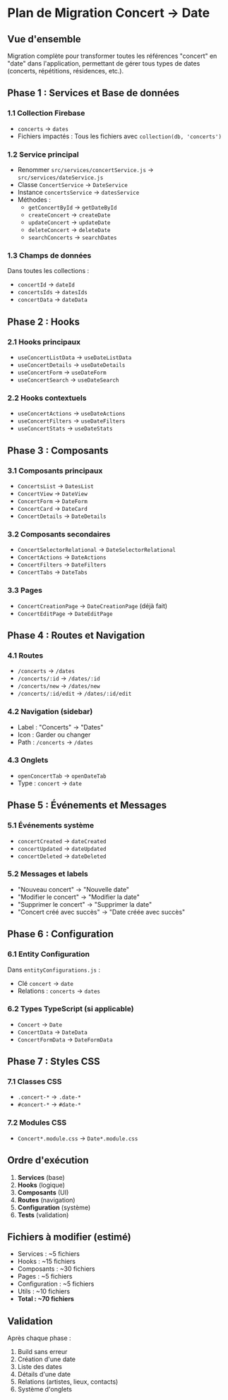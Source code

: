 # Plan de Migration Concert → Date

## Vue d'ensemble
Migration complète pour transformer toutes les références "concert" en "date" dans l'application, permettant de gérer tous types de dates (concerts, répétitions, résidences, etc.).

## Phase 1 : Services et Base de données

### 1.1 Collection Firebase
- `concerts` → `dates`
- Fichiers impactés : Tous les fichiers avec `collection(db, 'concerts')`

### 1.2 Service principal
- Renommer `src/services/concertService.js` → `src/services/dateService.js`
- Classe `ConcertService` → `DateService`
- Instance `concertsService` → `datesService`
- Méthodes :
  - `getConcertById` → `getDateById`
  - `createConcert` → `createDate`
  - `updateConcert` → `updateDate`
  - `deleteConcert` → `deleteDate`
  - `searchConcerts` → `searchDates`

### 1.3 Champs de données
Dans toutes les collections :
- `concertId` → `dateId`
- `concertsIds` → `datesIds`
- `concertData` → `dateData`

## Phase 2 : Hooks

### 2.1 Hooks principaux
- `useConcertListData` → `useDateListData`
- `useConcertDetails` → `useDateDetails`
- `useConcertForm` → `useDateForm`
- `useConcertSearch` → `useDateSearch`

### 2.2 Hooks contextuels
- `useConcertActions` → `useDateActions`
- `useConcertFilters` → `useDateFilters`
- `useConcertStats` → `useDateStats`

## Phase 3 : Composants

### 3.1 Composants principaux
- `ConcertsList` → `DatesList`
- `ConcertView` → `DateView`
- `ConcertForm` → `DateForm`
- `ConcertCard` → `DateCard`
- `ConcertDetails` → `DateDetails`

### 3.2 Composants secondaires
- `ConcertSelectorRelational` → `DateSelectorRelational`
- `ConcertActions` → `DateActions`
- `ConcertFilters` → `DateFilters`
- `ConcertTabs` → `DateTabs`

### 3.3 Pages
- `ConcertCreationPage` → `DateCreationPage` (déjà fait)
- `ConcertEditPage` → `DateEditPage`

## Phase 4 : Routes et Navigation

### 4.1 Routes
- `/concerts` → `/dates`
- `/concerts/:id` → `/dates/:id`
- `/concerts/new` → `/dates/new`
- `/concerts/:id/edit` → `/dates/:id/edit`

### 4.2 Navigation (sidebar)
- Label : "Concerts" → "Dates"
- Icon : Garder ou changer
- Path : `/concerts` → `/dates`

### 4.3 Onglets
- `openConcertTab` → `openDateTab`
- Type : `concert` → `date`

## Phase 5 : Événements et Messages

### 5.1 Événements système
- `concertCreated` → `dateCreated`
- `concertUpdated` → `dateUpdated`
- `concertDeleted` → `dateDeleted`

### 5.2 Messages et labels
- "Nouveau concert" → "Nouvelle date"
- "Modifier le concert" → "Modifier la date"
- "Supprimer le concert" → "Supprimer la date"
- "Concert créé avec succès" → "Date créée avec succès"

## Phase 6 : Configuration

### 6.1 Entity Configuration
Dans `entityConfigurations.js` :
- Clé `concert` → `date`
- Relations : `concerts` → `dates`

### 6.2 Types TypeScript (si applicable)
- `Concert` → `Date`
- `ConcertData` → `DateData`
- `ConcertFormData` → `DateFormData`

## Phase 7 : Styles CSS

### 7.1 Classes CSS
- `.concert-*` → `.date-*`
- `#concert-*` → `#date-*`

### 7.2 Modules CSS
- `Concert*.module.css` → `Date*.module.css`

## Ordre d'exécution

1. **Services** (base)
2. **Hooks** (logique)
3. **Composants** (UI)
4. **Routes** (navigation)
5. **Configuration** (système)
6. **Tests** (validation)

## Fichiers à modifier (estimé)

- Services : ~5 fichiers
- Hooks : ~15 fichiers
- Composants : ~30 fichiers
- Pages : ~5 fichiers
- Configuration : ~5 fichiers
- Utils : ~10 fichiers
- **Total : ~70 fichiers**

## Validation

Après chaque phase :
1. Build sans erreur
2. Création d'une date
3. Liste des dates
4. Détails d'une date
5. Relations (artistes, lieux, contacts)
6. Système d'onglets